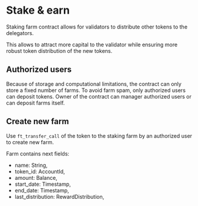 # Stake & earn

Staking farm contract allows for validators to distribute other tokens to the delegators.

This allows to attract more capital to the validator while ensuring more robust token distribution of the new tokens.

## Authorized users

Because of storage and computational limitations, the contract can only store a fixed number of farms.
To avoid farm spam, only authorized users can deposit tokens. 
Owner of the contract can manager authorized users or can deposit farms itself.

## Create new farm

Use `ft_transfer_call` of the token to the staking farm by an authorized user to create new farm.

Farm contains next fields:
 - name: String,
 - token_id: AccountId,
 - amount: Balance,
 - start_date: Timestamp,
 - end_date: Timestamp,
 - last_distribution: RewardDistribution,
 